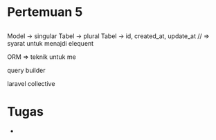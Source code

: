 # Pertemuan 5
## 

Model -> singular
Tabel -> plural
Tabel -> id, created_at, update_at  // => syarat untuk menajdi elequent


ORM => teknik untuk me 

query builder 


laravel collective 

# Tugas 
- 
